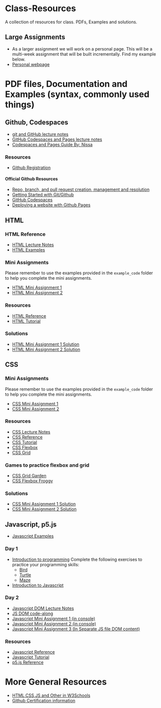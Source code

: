 # Class-Resources
A collection of resources for class. PDFs, Examples and solutions.

## Large Assignments
- As a larger assignment we will work on a personal page. This will be a multi-week assignment that will be built incrementally.
Find my example below.
- [Personal webpage](https://chico-state-computer-science-camp-2024.github.io/CS-Camp-24-Sabas-Martinez/)
<!-- - [Final Project]() -->

# PDF files, Documentation and Examples (syntax, commonly used things)
## Github, Codespaces
- [git and GitHub lecture notes](/pdf_files/git_github/git_github.pdf)
- [GitHub Codespaces and Pages lecture notes](/pdf_files/git_github/codespaces_pages.pdf)
- [Codespaces and Pages Guide By: Nissa](/pdf_files/git_github/Github_and_codespaces.pdf)
### Resources
- [Github Registration](https://github.com/signup)
#### Official Github Resources
- [Repo, branch, and pull request creation, management and resolution](https://docs.github.com/en/get-started/start-your-journey/hello-world)
- [Getting Started with Git/Github](https://docs.github.com/en/get-started)
- [GitHub Codespaces](https://docs.github.com/en/codespaces/getting-started-with-codespaces)
- [Deploying a website with Github Pages](https://docs.github.com/en/pages/getting-started-with-github-pages/creating-a-github-pages-site)


## HTML
### HTML Reference
- [HTML Lecture Notes](/pdf_files/html/HTML.pdf)
- [HTML Examples](https://github.com/CSUC-CS-Camp-2025/Class-Resources/tree/main/example_code/html/)

### Mini Assignments
Please remember to use the examples provided in the `example_code` folder to help you complete the mini assignments.
- [HTML Mini Assignment 1](https://github.com/CSUC-CS-Camp-2025/Class-Resources/tree/main/pdf_files/html/mini_assignment_1.pdf)
- [HTML Mini Assignment 2](https://github.com/CSUC-CS-Camp-2025/Class-Resources/tree/main/pdf_files/html/mini_assignment_2.pdf)

### Resources
- [HTML Reference](https://developer.mozilla.org/en-US/docs/Web/HTML)
- [HTML Tutorial](https://www.w3schools.com/html/)

### Solutions
- [HTML Mini Assignment 1 Solution](https://github.com/CSUC-CS-Camp-2025/Class-Resources/tree/main/solutions/html/mini_assignment_1.html)
- [HTML Mini Assignment 2 Solution](https://github.com/CSUC-CS-Camp-2025/Class-Resources/tree/main/solutions/html/mini_assignment_2.html)

## CSS
### Mini Assignments
Please remember to use the examples provided in the `example_code` folder to help you complete the mini assignments.
- [CSS Mini Assignment 1](https://github.com/CSUC-CS-Camp-2025/Class-Resources/tree/main/pdf_files/CSS/mini_assignment_1.pdf)
- [CSS Mini Assignment 2](https://github.com/CSUC-CS-Camp-2025/Class-Resources/tree/main/pdf_files/CSS/mini_assignment_2.pdf)
### Resources
- [CSS Lecture Notes](https://github.com/CSUC-CS-Camp-2025/Class-Resources/tree/main/pdf_files/CSS/CSS_Lecture_Notes.pdf)
- [CSS Reference](https://developer.mozilla.org/en-US/docs/Web/CSS)
- [CSS Tutorial](https://www.w3schools.com/css/)
- [CSS Flexbox](https://css-tricks.com/snippets/css/a-guide-to-flexbox/)
- [CSS Grid](https://css-tricks.com/snippets/css/complete-guide-grid/)
### Games to practice flexbox and grid
- [CSS Grid Garden](https://cssgridgarden.com/)
- [CSS Flexbox Froggy](https://flexboxfroggy.com/)
### Solutions
- [CSS Mini Assignment 1 Solution](https://github.com/CSUC-CS-Camp-2025/Class-Resources/tree/main/solutions/css/mini_assignment_1.css)
- [CSS Mini Assignment 2 Solution](https://github.com/CSUC-CS-Camp-2025/Class-Resources/tree/main/solutions/css/mini_assignment_2.css)

## Javascript, p5.js
- [Javascript Examples](https://github.com/CSUC-CS-Camp-2025/Class-Resources/tree/main/example_code/js/)
### Day 1
- [Introduction to programming](https://github.com/CSUC-CS-Camp-2025/Class-Resources/tree/main/pdf_files/js/intro_programming.pdf)
Complete the following exercises to practice your programming skills:
  - [Bird](https://blockly.games/bird?lang=en)
  - [Turtle](https://blockly.games/turtle?lang=en)
  - [Maze](https://blockly.games/maze?lang=en)
- [Introduction to Javascript](https://github.com/CSUC-CS-Camp-2025/Class-Resources/tree/main/pdf_files/js/JS_intro.pdf)
### Day 2
- [Javascript DOM Lecture Notes](https://github.com/CSUC-CS-Camp-2025/Class-Resources/tree/main/pdf_files/js/Intro_DOM_JS_HTML.pdf)
- [JS DOM code-along](https://github.com/CSUC-CS-Camp-2025/Class-Resources/tree/main/example_code/code_alongs/JS/)
- [Javascript Mini Assignment 1 (in console)](https://github.com/CSUC-CS-Camp-2025/Class-Resources/tree/main/pdf_files/js/mini_assignment_1.pdf)
- [Javascript Mini Assignment 2 (in console)](https://github.com/CSUC-CS-Camp-2025/Class-Resources/tree/main/pdf_files/js/mini_assignment_2.pdf)
- [Javascript Mini Assignment 3 (In Separate JS file DOM content)](https://github.com/CSUC-CS-Camp-2025/Class-Resources/tree/main/pdf_files/js/Mini-Assignment_DOM.pdf)
<!---
### Day 3
P5.js
#### Examples
- [P5.js Examples](/example_code/p5js/)
#### Mini Assignments
For these assignments you will be discovering the p5.js library and creating some simple animations.
- [P5.js Mini Assignment 1](/pdf_files/js/mini_assignment_3.pdf)
- [P5.js Mini Assignment 2](/pdf_files/js/mini_assignment_4.pdf)

- [Javascript Mini Assignment 3](/pdf_files/js/mini_assignment_3.pdf)
- [Javascript Mini Assignment 4](/pdf_files/js/mini_assignment_4.pdf)  
--->
### Resources
- [Javascript Reference](https://developer.mozilla.org/en-US/docs/Web/JavaScript)
- [Javascript Tutorial](https://www.w3schools.com/js/)
- [p5.js Reference](https://p5js.org/reference/)

# More General Resources
- [HTML,CSS,JS and Other in W3Schools](https://www.w3schools.com/)
- [Github Certification information](https://docs.github.com/en/get-started/showcase-your-expertise-with-github-certifications/about-github-certifications)

